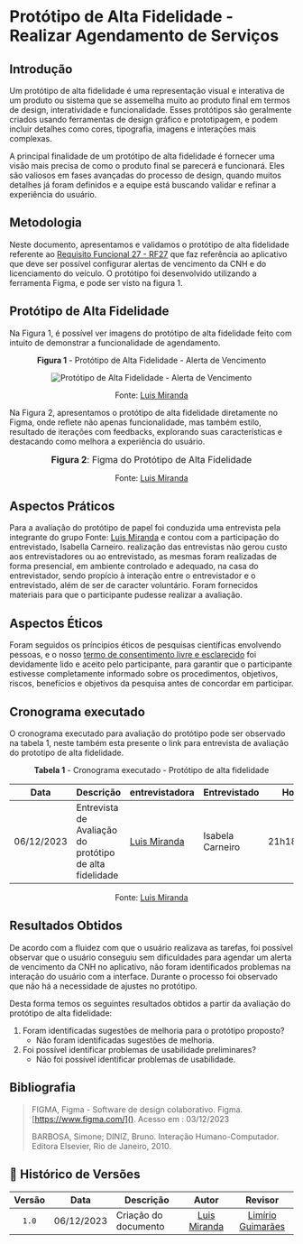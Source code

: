 # Protótipo de Alta Fidelidade - Realizar Agendamento de Serviços

## Introdução

Um protótipo de alta fidelidade é uma representação visual e interativa de um produto ou sistema que se assemelha muito ao produto final em termos de design, interatividade e funcionalidade. Esses protótipos são geralmente criados usando ferramentas de design gráfico e prototipagem, e podem incluir detalhes como cores, tipografia, imagens e interações mais complexas.

A principal finalidade de um protótipo de alta fidelidade é fornecer uma visão mais precisa de como o produto final se parecerá e funcionará. Eles são valiosos em fases avançadas do processo de design, quando muitos detalhes já foram definidos e a equipe está buscando validar e refinar a experiência do usuário.

## Metodologia

Neste documento, apresentamos e validamos o protótipo de alta fidelidade referente ao [Requisito Funcional 27 - RF27](https://requisitos-de-software.github.io/2023.2-Carteira_Digital_de_Transito/elicita%C3%A7%C3%A3o/requisitos_elicitados/)  que faz referência ao aplicativo que deve ser possível configurar alertas de vencimento da CNH e do licenciamento do veículo. O protótipo foi desenvolvido utilizando a ferramenta Figma, e pode ser visto na figura 1.


## Protótipo de Alta Fidelidade

Na Figura 1, é possível ver imagens do protótipo de alta fidelidade feito com intuito de demonstrar a funcionalidade de agendamento.

<center>

**Figura 1** - Protótipo de Alta Fidelidade - Alerta de Vencimento

![Protótipo de Alta Fidelidade - Alerta de Vencimento](../../assets/)

Fonte: [Luis Miranda](https://github.com/LuisMiranda10)
</center>

Na Figura 2, apresentamos o protótipo de alta fidelidade diretamente no Figma, onde reflete não apenas funcionalidade, mas também estilo, resultado de iterações com feedbacks, explorando suas características e destacando como melhora a experiência do usuário.

<div align="center">

<font size="3"><b>Figura 2</b>: Figma do Protótipo de Alta Fidelidade</font>



Fonte: [Luis Miranda](https://github.com/LuisMiranda10)

</div>

## Aspectos Práticos

Para a avaliação do protótipo de papel foi conduzida uma entrevista pela integrante do grupo Fonte: [Luis Miranda](https://github.com/LuisMiranda10) e contou com a participação do entrevistado, Isabella Carneiro.  realização das entrevistas não gerou custo aos entrevistadores ou ao entrevistado, as mesmas foram realizadas de forma presencial, em ambiente controlado e adequado, na casa do entrevistador, sendo propício à interação entre o entrevistador e o entrevistado, além de ser de caracter voluntário. Foram fornecidos materiais para que o participante pudesse realizar a avaliação. 
## Aspectos Éticos

Foram seguidos os príncipios éticos de pesquisas científicas envolvendo pessoas, e o nosso [termo de consentimento livre e esclarecido](https://github.com/Requisitos-de-Software/2023.2-Carteira_Digital_de_Transito/blob/main/docs/elicita%C3%A7%C3%A3o/Termo%20de%20Consentimento.pdf) foi devidamente lido e aceito pelo participante, para garantir que o participante estivesse completamente informado sobre os procedimentos, objetivos, riscos, benefícios e objetivos da pesquisa antes de concordar em participar. 

## Cronograma executado

O cronograma executado para avaliação do protótipo pode ser observado na tabela 1, neste também esta presente o link para entrevista de avaliação do prototipo de alta fidelidade.

<center>

**Tabela 1** - Cronograma executado - Protótipo de alta fidelidade

| Data | Descrição | entrevistadora |  Entrevistado | Horário | Entrevista
| --- | ---------------------| ---------------------- |---------------------| ---------------------- | ---------------------------- |
| 06/12/2023 | Entrevista de Avaliação do protótipo de alta fidelidade | [Luis Miranda](https://github.com/LuisMiranda10) |Isabela Carneiro | 21h18/21h30  | [link]()

Fonte: [Luis Miranda](https://github.com/LuisMiranda10) 
</center>


## Resultados Obtidos

De acordo com a fluidez com que o usuário realizava as tarefas, foi possível observar que o usuário conseguiu sem dificuldades para agendar um alerta de vencimento da CNH no aplicativo, não foram identificados problemas na interação do usuário com a interface. Durante o processo foi observado que não há a necessidade de ajustes no protótipo.

Desta forma temos os seguintes resultados obtidos a partir da avaliação do protótipo de alta fidelidade:

1. Foram identificadas sugestões de melhoria para o protótipo proposto?
     - Não foram identificadas sugestões de melhoria.
2. Foi possível identificar problemas de usabilidade preliminares?
    - Não foi possível identificar problemas de usabilidade.

## Bibliografia 

> FIGMA, Figma - Software de design colaborativo. Figma. [https://www.figma.com/](). Acesso em : 03/12/2023
>
> BARBOSA, Simone; DINIZ, Bruno. Interação Humano-Computador. Editora Elsevier, Rio de Janeiro, 2010.

## 📑 Histórico de Versões

| Versão | Data       | Descrição            |                       Autor                        |                     Revisor                      |
| :----: | ---------- | -------------------- | :------------------------------------------------: | :----------------------------------------------: |
| `1.0`  | 06/12/2023 |  Criação do documento |  [Luis Miranda](https://github.com/LuisMiranda10)     | [Limírio Guimarães](https://github.com/LimirioGuimaraes) |

